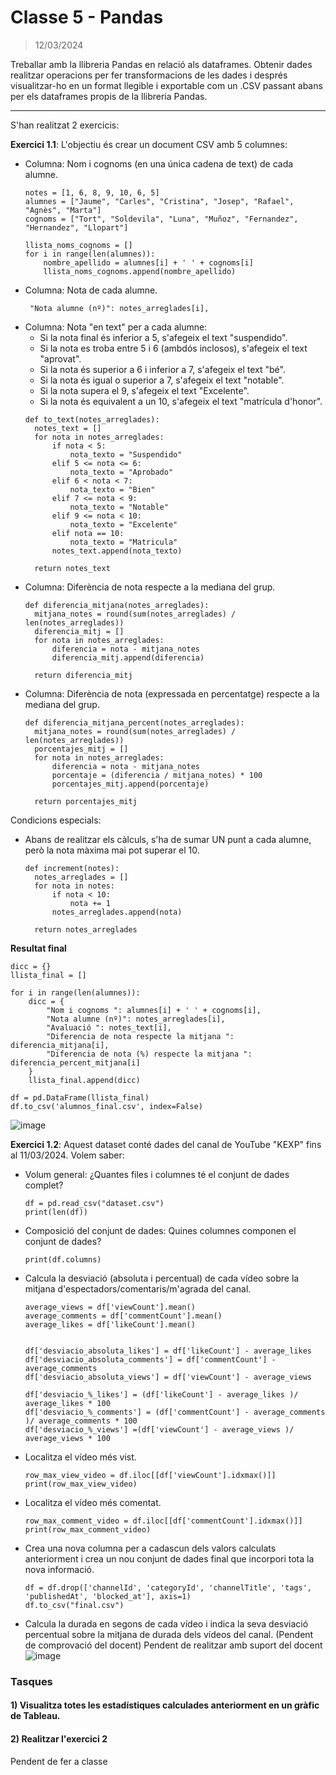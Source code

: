 # Classe 5 - Pandas
> 12/03/2024
>
Treballar amb la llibreria Pandas en relació als dataframes. Obtenir dades realitzar operacions per fer transformacions de les dades i després visualitzar-ho en un format llegible i exportable com un .CSV passant abans per els dataframes propis de la llibreria Pandas.
<hr>

S'han realitzat 2 exercicis: 

**Exercici 1.1**: L'objectiu és crear un document CSV amb 5 columnes:

- Columna: Nom i cognoms (en una única cadena de text) de cada alumne.
  ```
  notes = [1, 6, 8, 9, 10, 6, 5]
  alumnes = ["Jaume", "Carles", "Cristina", "Josep", "Rafael", "Agnès", "Marta"]
  cognoms = ["Tort", "Soldevila", "Luna", "Muñoz", "Fernandez", "Hernandez", "Llopart"]
  
  llista_noms_cognoms = []
  for i in range(len(alumnes)):
      nombre_apellido = alumnes[i] + ' ' + cognoms[i]
      llista_noms_cognoms.append(nombre_apellido)
  ```
- Columna: Nota de cada alumne.
  ```
   "Nota alumne (nº)": notes_arreglades[i],
  ```
- Columna: Nota "en text" per a cada alumne:
  - Si la nota final és inferior a 5, s'afegeix el text "suspendido".
  - Si la nota es troba entre 5 i 6 (ambdós inclosos), s'afegeix el text "aprovat".
  - Si la nota és superior a 6 i inferior a 7, s'afegeix el text "bé".
  - Si la nota és igual o superior a 7, s'afegeix el text "notable".
  - Si la nota supera el 9, s'afegeix el text "Excelente".
  - Si la nota és equivalent a un 10, s'afegeix el text "matrícula d'honor".
  ```
  def to_text(notes_arreglades):
    notes_text = []
    for nota in notes_arreglades:
        if nota < 5:
            nota_texto = "Suspendido"
        elif 5 <= nota <= 6:
            nota_texto = "Aprobado"
        elif 6 < nota < 7:
            nota_texto = "Bien"
        elif 7 <= nota < 9:
            nota_texto = "Notable"
        elif 9 <= nota < 10:
            nota_texto = "Excelente"
        elif nota == 10:
            nota_texto = "Matricula"
        notes_text.append(nota_texto)

    return notes_text
  ```
- Columna: Diferència de nota respecte a la mediana del grup.
  ```
  def diferencia_mitjana(notes_arreglades):
    mitjana_notes = round(sum(notes_arreglades) / len(notes_arreglades))
    diferencia_mitj = []
    for nota in notes_arreglades:
        diferencia = nota - mitjana_notes
        diferencia_mitj.append(diferencia)

    return diferencia_mitj
  ```
- Columna: Diferència de nota (expressada en percentatge) respecte a la mediana del grup.
  ```
  def diferencia_mitjana_percent(notes_arreglades):
    mitjana_notes = round(sum(notes_arreglades) / len(notes_arreglades))
    porcentajes_mitj = []
    for nota in notes_arreglades:
        diferencia = nota - mitjana_notes
        porcentaje = (diferencia / mitjana_notes) * 100
        porcentajes_mitj.append(porcentaje)

    return porcentajes_mitj
  ```
Condicions especials:
- Abans de realitzar els càlculs, s'ha de sumar UN punt a cada alumne, però la nota màxima mai pot superar el 10.
  ```
  def increment(notes):
    notes_arreglades = []
    for nota in notes:
        if nota < 10:
            nota += 1
        notes_arreglades.append(nota)

    return notes_arreglades
  ```

**Resultat final**
  ```
  dicc = {}
  llista_final = []
  
  for i in range(len(alumnes)):
      dicc = {
          "Nom i cognoms ": alumnes[i] + ' ' + cognoms[i],
          "Nota alumne (nº)": notes_arreglades[i],
          "Avaluació ": notes_text[i],
          "Diferencia de nota respecte la mitjana ": diferencia_mitjana[i],
          "Diferencia de nota (%) respecte la mitjana ": diferencia_percent_mitjana[i]
      }
      llista_final.append(dicc)

  df = pd.DataFrame(llista_final)
  df.to_csv('alumnos_final.csv', index=False)
  ```
![image](https://github.com/albertarrebola08/bigdataUABopt4/assets/104431726/1dd00c76-127a-4809-b4cb-d663b0b7445f)

**Exercici 1.2**: Aquest dataset conté dades del canal de YouTube "KEXP" fins al 11/03/2024. Volem saber:

- Volum general: ¿Quantes files i columnes té el conjunt de dades complet?
  ```
  df = pd.read_csv("dataset.csv")
  print(len(df))
  ```
- Composició del conjunt de dades: Quines columnes componen el conjunt de dades?
  ```
  print(df.columns)
  ```
- Calcula la desviació (absoluta i percentual) de cada vídeo sobre la mitjana d'espectadors/comentaris/m'agrada del canal.
  ```
  average_views = df['viewCount'].mean()
  average_comments = df['commentCount'].mean()
  average_likes = df['likeCount'].mean()
  
  
  df['desviacio_absoluta_likes'] = df['likeCount'] - average_likes
  df['desviacio_absoluta_comments'] = df['commentCount'] - average_comments
  df['desviacio_absoluta_views'] = df['viewCount'] - average_views
  
  df['desviacio_%_likes'] = (df['likeCount'] - average_likes )/ average_likes * 100
  df['desviacio_%_comments'] = (df['commentCount'] - average_comments )/ average_comments * 100
  df['desviacio_%_views'] =(df['viewCount'] - average_views )/ average_views * 100
  ```
- Localitza el vídeo més vist.
  ```
  row_max_view_video = df.iloc[[df['viewCount'].idxmax()]]
  print(row_max_view_video)
  ```
- Localitza el vídeo més comentat.
  ```
  row_max_comment_video = df.iloc[[df['commentCount'].idxmax()]]
  print(row_max_comment_video)
  ```
- Crea una nova columna per a cadascun dels valors calculats anteriorment i crea un nou conjunt de dades final que incorpori tota la nova informació.
  ```
  df = df.drop(['channelId', 'categoryId', 'channelTitle', 'tags', 'publishedAt', 'blocked_at'], axis=1)
  df.to_csv("final.csv")
  ```
- Calcula la durada en segons de cada vídeo i indica la seva desviació percentual sobre la mitjana de durada dels vídeos del canal. (Pendent de comprovació del docent) 
  Pendent de realitzar amb suport del docent
![image](https://github.com/albertarrebola08/bigdataUABopt4/assets/104431726/afeacaea-1e38-4b3c-904b-2383011ea1fd)


### Tasques 
#### 1) Visualitza totes les estadístiques calculades anteriorment en un gràfic de Tableau.
#### 2) Realitzar l'exercici 2 
Pendent de fer a classe






